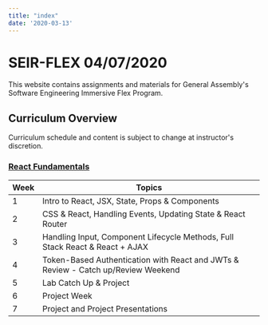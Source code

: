 ```yaml
---
title: "index"
date: '2020-03-13'
---
```


# SEIR-FLEX 04/07/2020

This website contains assignments and materials for General Assembly's Software Engineering Immersive Flex Program. 

## Curriculum Overview

Curriculum schedule and content is subject to change at instructor's discretion.


### [React Fundamentals](/react-fundamentals)

| Week  | Topics |
| ----- | ------ |
| 1  | Intro to React, JSX, State, Props & Components  |
| 2  | CSS & React, Handling Events, Updating State & React Router |
| 3  | Handling Input, Component Lifecycle Methods, Full Stack React & React + AJAX |
| 4  | Token-Based Authentication with React and JWTs & Review - Catch up/Review Weekend|
| 5 | Lab Catch Up & Project |
| 6  | Project Week |
| 7  | Project and Project Presentations |


